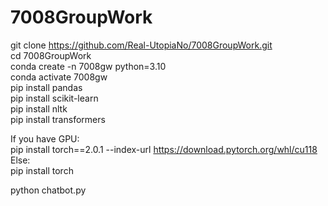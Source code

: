 # 7008GroupWork   
git clone https://github.com/Real-UtopiaNo/7008GroupWork.git  
cd 7008GroupWork  
conda create -n 7008gw python=3.10  
conda activate 7008gw  
pip install pandas  
pip install scikit-learn  
pip install nltk  
pip install transformers

If you have GPU:  
pip install torch==2.0.1 --index-url https://download.pytorch.org/whl/cu118  
Else:  
pip install torch  

python chatbot.py  
